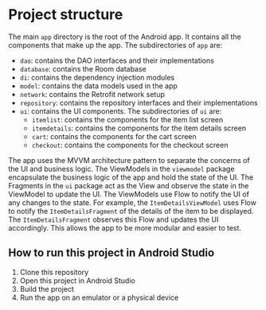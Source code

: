 # Project structure

The main `app` directory is the root of the Android app. It contains all the components that make up the app. 
The subdirectories of `app` are:

- `dao`: contains the DAO interfaces and their implementations
- `database`: contains the Room database
- `di`: contains the dependency injection modules
- `model`: contains the data models used in the app
- `network`: contains the Retrofit network setup
- `repository`: contains the repository interfaces and their implementations
- `ui`: contains the UI components. The subdirectories of `ui` are:
  - `itemlist`: contains the components for the item list screen
  - `itemdetails`: contains the components for the item details screen
  - `cart`: contains the components for the cart screen
  - `checkout`: contains the components for the checkout screen

The app uses the MVVM architecture pattern to separate the concerns of the UI and business logic. 
The ViewModels in the `viewmodel` package encapsulate the business logic of the app and hold the state of the UI.
The Fragments in the `ui` package act as the View and observe the state in the ViewModel to update the UI. 
The ViewModels use Flow to notify the UI of any changes to the state. For example, the `ItemDetailsViewModel` uses Flow 
to notify the `ItemDetailsFragment` of the details of the item to be displayed. The `ItemDetailsFragment` observes this Flow and updates the UI accordingly. 
This allows the app to be more modular and easier to test.

## How to run this project in Android Studio

1. Clone this repository
2. Open this project in Android Studio
3. Build the project
4. Run the app on an emulator or a physical device

